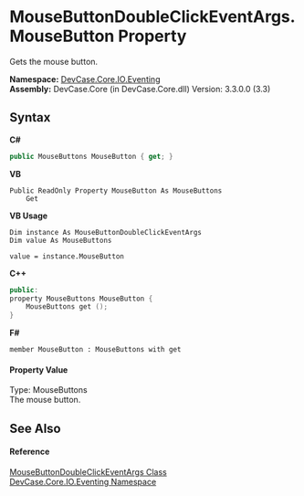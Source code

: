 # MouseButtonDoubleClickEventArgs.MouseButton Property 
 

Gets the mouse button.

**Namespace:**&nbsp;<a href="N_DevCase_Core_IO_Eventing">DevCase.Core.IO.Eventing</a><br />**Assembly:**&nbsp;DevCase.Core (in DevCase.Core.dll) Version: 3.3.0.0 (3.3)

## Syntax

**C#**<br />
``` C#
public MouseButtons MouseButton { get; }
```

**VB**<br />
``` VB
Public ReadOnly Property MouseButton As MouseButtons
	Get
```

**VB Usage**<br />
``` VB Usage
Dim instance As MouseButtonDoubleClickEventArgs
Dim value As MouseButtons

value = instance.MouseButton

```

**C++**<br />
``` C++
public:
property MouseButtons MouseButton {
	MouseButtons get ();
}
```

**F#**<br />
``` F#
member MouseButton : MouseButtons with get

```


#### Property Value
Type: MouseButtons<br />The mouse button.

## See Also


#### Reference
<a href="T_DevCase_Core_IO_Eventing_MouseButtonDoubleClickEventArgs">MouseButtonDoubleClickEventArgs Class</a><br /><a href="N_DevCase_Core_IO_Eventing">DevCase.Core.IO.Eventing Namespace</a><br />